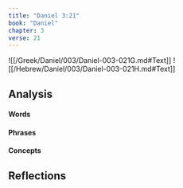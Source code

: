 ```yaml
---
title: "Daniel 3:21"
book: "Daniel"
chapter: 3
verse: 21
---
```

![[/Greek/Daniel/003/Daniel-003-021G.md#Text]]
![[/Hebrew/Daniel/003/Daniel-003-021H.md#Text]]

## Analysis

#### Words

#### Phrases

#### Concepts

## Reflections
